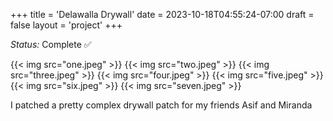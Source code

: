 +++
title = 'Delawalla Drywall'
date = 2023-10-18T04:55:24-07:00
draft = false
layout = 'project'
+++

_Status:_ Complete ✅

<!--more-->

{{< img src="one.jpeg" >}}
{{< img src="two.jpeg" >}}
{{< img src="three.jpeg" >}}
{{< img src="four.jpeg" >}}
{{< img src="five.jpeg" >}}
{{< img src="six.jpeg" >}}
{{< img src="seven.jpeg" >}}

I patched a pretty complex drywall patch for my friends Asif and Miranda
